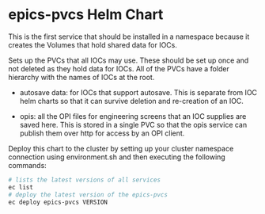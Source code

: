 epics-pvcs Helm Chart
=====================

This is the first service that should be installed in a namespace because it creates the Volumes that hold shared data for IOCs.

Sets up the PVCs that all IOCs may use. These should be set up once and not deleted as they hold data for IOCs. All of the PVCs have a folder hierarchy with the names of IOCs at the root.

  - autosave data: for IOCs that support autosave. This is separate from IOC helm charts so that it can survive deletion and re-creation of an IOC.

  - opis: all the OPI files for engineering screens that an IOC supplies are saved here. This is stored in a single PVC so that the opis service can publish them over http for access by an OPI client.

Deploy this chart to the cluster by setting up your cluster namespace connection using environment.sh and then executing
the following commands:

```bash
# lists the latest versions of all services
ec list
# deploy the latest version of the epics-pvcs
ec deploy epics-pvcs VERSION
```
